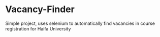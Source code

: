 # Vacancy-Finder
Simple project, uses selenium to automatically find vacancies in course registration for Haifa University
